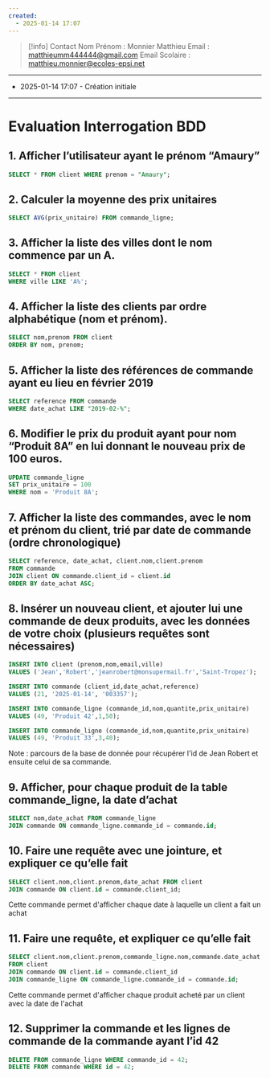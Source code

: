 ```yaml
---
created:
  - 2025-01-14 17:07
---
```

>[!info] Contact 
Nom Prénom : Monnier Matthieu
Email : matthieumm444444@gmail.com
Email Scolaire : matthieu.monnier@ecoles-epsi.net

---
- 2025-01-14 17:07 - Création initiale
---

# Evaluation Interrogation BDD

## 1. Afficher l’utilisateur ayant le prénom “Amaury”
```sql
SELECT * FROM client WHERE prenom = "Amaury";
```
## 2. Calculer la moyenne des prix unitaires
```sql
SELECT AVG(prix_unitaire) FROM commande_ligne;
```
## 3. Afficher la liste des villes dont le nom commence par un A.
```sql
SELECT * FROM client
WHERE ville LIKE 'A%';
```
## 4. Afficher la liste des clients par ordre alphabétique (nom et prénom).
```sql
SELECT nom,prenom FROM client
ORDER BY nom, prenom;
```
## 5. Afficher la liste des références de commande ayant eu lieu en février 2019
```sql
SELECT reference FROM commande    
WHERE date_achat LIKE "2019-02-%";
```
## 6. Modifier le prix du produit ayant pour nom “Produit 8A” en lui donnant le nouveau prix de 100 euros.
```sql
UPDATE commande_ligne 
SET prix_unitaire = 100
WHERE nom = 'Produit 8A';
```
## 7. Afficher la liste des commandes, avec le nom et prénom du client, trié par date de commande (ordre chronologique)
```sql
SELECT reference, date_achat, client.nom,client.prenom 
FROM commande
JOIN client ON commande.client_id = client.id
ORDER BY date_achat ASC;
```
## 8. Insérer un nouveau client, et ajouter lui une commande de deux produits, avec les données de votre choix (plusieurs requêtes sont nécessaires)
```sql
INSERT INTO client (prenom,nom,email,ville)
VALUES ('Jean','Robert','jeanrobert@monsupermail.fr','Saint-Tropez');

INSERT INTO commande (client_id,date_achat,reference)
VALUES (21, '2025-01-14', '003357');

INSERT INTO commande_ligne (commande_id,nom,quantite,prix_unitaire)
VALUES (49, 'Produit 42',1,50);

INSERT INTO commande_ligne (commande_id,nom,quantite,prix_unitaire)
VALUES (49, 'Produit 33',3,40);
```
Note : parcours de la base de donnée pour récupérer l'id de Jean Robert et ensuite celui de sa commande.
## 9. Afficher, pour chaque produit de la table commande_ligne, la date d’achat
```sql
SELECT nom,date_achat FROM commande_ligne
JOIN commande ON commande_ligne.commande_id = commande.id;
```
## 10. Faire une requête avec une jointure, et expliquer ce qu’elle fait
```sql
SELECT client.nom,client.prenom,date_achat FROM client
JOIN commande ON client.id = commande.client_id;
```
Cette commande permet d'afficher chaque date à laquelle un client a fait un achat
## 11. Faire une requête, et expliquer ce qu’elle fait
```sql
SELECT client.nom,client.prenom,commande_ligne.nom,commande.date_achat 
FROM client
JOIN commande ON client.id = commande.client_id
JOIN commande_ligne ON commande_ligne.commande_id = commande.id;
```
Cette commande permet d'afficher chaque produit acheté par un client avec la date de l'achat
## 12. Supprimer la commande et les lignes de commande de la commande ayant l’id 42
```sql
DELETE FROM commande_ligne WHERE commande_id = 42;
DELETE FROM commande WHERE id = 42;
```


